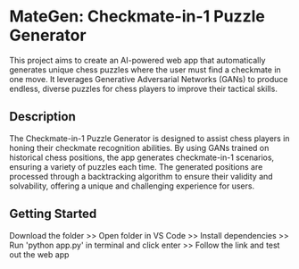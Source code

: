 # MateGen: Checkmate-in-1 Puzzle Generator
This project aims to create an AI-powered web app that automatically generates unique chess puzzles where the user must find a checkmate in one move.
It leverages Generative Adversarial Networks (GANs) to produce endless, diverse puzzles for chess players to improve their tactical skills.

## Description
The Checkmate-in-1 Puzzle Generator is designed to assist chess players in honing their checkmate recognition abilities.
By using GANs trained on historical chess positions, the app generates checkmate-in-1 scenarios, ensuring a variety of puzzles each time.
The generated positions are processed through a backtracking algorithm to ensure their validity and solvability, offering a unique and challenging experience for users.

## Getting Started
Download the folder >> Open folder in VS Code >> Install dependencies >> Run 'python app.py' in terminal and click enter >> Follow the link and test out the web app
